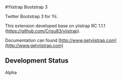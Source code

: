 #Yiistrap Bootstrap 3

Twitter Bootstrap 3 for Yii.

This extension developed base on yiistrap RC 1.1.1 (https://github.com/Crisu83/yiistrap).

Documentation can found [http://www.getyiistrap.com](http://www.getyiistrap.com)

## Development Status
Alpha